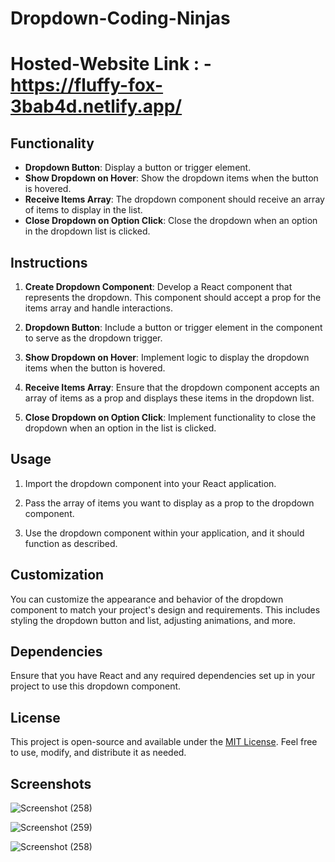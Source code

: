 # Dropdown-Coding-Ninjas

# Hosted-Website Link : - https://fluffy-fox-3bab4d.netlify.app/

## Functionality

- **Dropdown Button**: Display a button or trigger element.
- **Show Dropdown on Hover**: Show the dropdown items when the button is hovered.
- **Receive Items Array**: The dropdown component should receive an array of items to display in the list.
- **Close Dropdown on Option Click**: Close the dropdown when an option in the dropdown list is clicked.

## Instructions

1. **Create Dropdown Component**: Develop a React component that represents the dropdown. This component should accept a prop for the items array and handle interactions.

2. **Dropdown Button**: Include a button or trigger element in the component to serve as the dropdown trigger.

3. **Show Dropdown on Hover**: Implement logic to display the dropdown items when the button is hovered.

4. **Receive Items Array**: Ensure that the dropdown component accepts an array of items as a prop and displays these items in the dropdown list.

5. **Close Dropdown on Option Click**: Implement functionality to close the dropdown when an option in the list is clicked.

## Usage

1. Import the dropdown component into your React application.

2. Pass the array of items you want to display as a prop to the dropdown component.

3. Use the dropdown component within your application, and it should function as described.

## Customization

You can customize the appearance and behavior of the dropdown component to match your project's design and requirements. This includes styling the dropdown button and list, adjusting animations, and more.


## Dependencies

Ensure that you have React and any required dependencies set up in your project to use this dropdown component.

## License

This project is open-source and available under the [MIT License](LICENSE). Feel free to use, modify, and distribute it as needed.

## Screenshots

![Screenshot (258)](https://github.com/AbhijeetKrMishra2/Dropdown-Coding-Ninjas/assets/139151966/751e4699-0764-47ab-bc58-7bf5b2f20864)

![Screenshot (259)](https://github.com/AbhijeetKrMishra2/Dropdown-Coding-Ninjas/assets/139151966/dff68784-e127-43a9-8780-5fe08da5a4b8)


![Screenshot (258)](https://github.com/AbhijeetKrMishra2/Dropdown-Coding-Ninjas/assets/139151966/0d17c4e4-f710-4dd5-b240-b2778b32bc4f)
